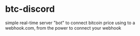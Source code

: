 # btc-discord
simple real-time server "bot" to connect bitcoin price using to a webhook.com, from the power to connect your webhook
